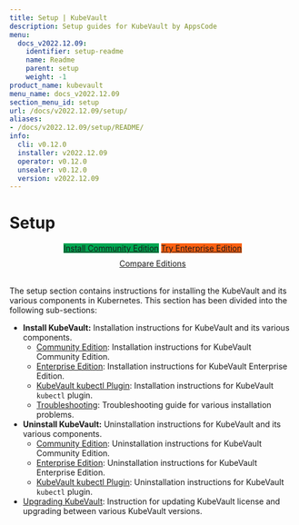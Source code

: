 ```yaml
---
title: Setup | KubeVault
description: Setup guides for KubeVault by AppsCode
menu:
  docs_v2022.12.09:
    identifier: setup-readme
    name: Readme
    parent: setup
    weight: -1
product_name: kubevault
menu_name: docs_v2022.12.09
section_menu_id: setup
url: /docs/v2022.12.09/setup/
aliases:
- /docs/v2022.12.09/setup/README/
info:
  cli: v0.12.0
  installer: v2022.12.09
  operator: v0.12.0
  unsealer: v0.12.0
  version: v2022.12.09
---
```


# Setup

<div style="text-align: center;">
  <a class="button is-link is-medium is-active has-text-weight-normal" href="/docs/v2022.12.09/setup/install/community" style="background:#00A651; width: 18rem;">Install Community Edition</a>
  <a class="button is-info is-medium is-active has-text-weight-normal" href="/docs/v2022.12.09/setup/install/enterprise"  style="background:#FC6011; width: 18rem;">Try Enterprise Edition</a>
  <a style="margin-top: 10px; display: block;" href="https://kubevault.com/pricing/">Compare Editions</a>
</div>
<br>

The setup section contains instructions for installing the KubeVault and its various components in Kubernetes. This section has been divided into the following sub-sections:

- **Install KubeVault:** Installation instructions for KubeVault and its various components.
  - [Community Edition](/docs/v2022.12.09/setup/install/community): Installation instructions for KubeVault Community Edition.
  - [Enterprise Edition](/docs/v2022.12.09/setup/install/enterprise): Installation instructions for KubeVault Enterprise Edition.
  - [KubeVault kubectl Plugin](/docs/v2022.12.09/setup/install/kubectl_plugin): Installation instructions for KubeVault `kubectl` plugin.
  - [Troubleshooting](/docs/v2022.12.09/setup/install/troubleshoting): Troubleshooting guide for various installation problems.
- **Uninstall KubeVault:** Uninstallation instructions for KubeVault and its various components.
  - [Community Edition](/docs/v2022.12.09/setup/uninstall/community): Uninstallation instructions for KubeVault Community Edition.
  - [Enterprise Edition](/docs/v2022.12.09/setup/uninstall/enterprise): Uninstallation instructions for KubeVault Enterprise Edition.
  - [KubeVault kubectl Plugin](/docs/v2022.12.09/setup/uninstall/kubectl_plugin): Uninstallation instructions for KubeVault `kubectl` plugin.
- [Upgrading KubeVault](/docs/v2022.12.09/setup/upgrade/): Instruction for updating KubeVault license and upgrading between various KubeVault versions.

